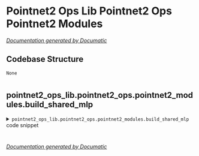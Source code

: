 # Pointnet2 Ops Lib Pointnet2 Ops Pointnet2 Modules

[_Documentation generated by Documatic_](https://www.documatic.com)

<!---Documatic-section-Codebase Structure-start--->
## Codebase Structure

<!---Documatic-block-system_architecture-start--->
```mermaid
None
```
<!---Documatic-block-system_architecture-end--->

# #
<!---Documatic-section-Codebase Structure-end--->

<!---Documatic-section-pointnet2_ops_lib.pointnet2_ops.pointnet2_modules.build_shared_mlp-start--->
## pointnet2_ops_lib.pointnet2_ops.pointnet2_modules.build_shared_mlp

<!---Documatic-section-build_shared_mlp-start--->
<!---Documatic-block-pointnet2_ops_lib.pointnet2_ops.pointnet2_modules.build_shared_mlp-start--->
<details>
	<summary><code>pointnet2_ops_lib.pointnet2_ops.pointnet2_modules.build_shared_mlp</code> code snippet</summary>

```python
def build_shared_mlp(mlp_spec: List[int], bn: bool=True):
    layers = []
    for i in range(1, len(mlp_spec)):
        layers.append(nn.Conv2d(mlp_spec[i - 1], mlp_spec[i], kernel_size=1, bias=not bn))
        if bn:
            layers.append(nn.BatchNorm2d(mlp_spec[i]))
        layers.append(nn.ReLU(True))
    return nn.Sequential(*layers)
```
</details>
<!---Documatic-block-pointnet2_ops_lib.pointnet2_ops.pointnet2_modules.build_shared_mlp-end--->
<!---Documatic-section-build_shared_mlp-end--->

# #
<!---Documatic-section-pointnet2_ops_lib.pointnet2_ops.pointnet2_modules.build_shared_mlp-end--->

[_Documentation generated by Documatic_](https://www.documatic.com)